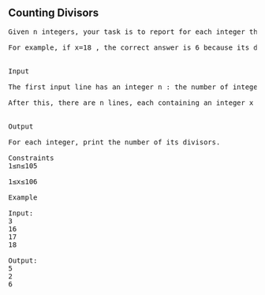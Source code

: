 ## Counting Divisors

<pre>
Given n integers, your task is to report for each integer the number of its divisors.

For example, if x=18 , the correct answer is 6 because its divisors are 1,2,3,6,9,18


Input

The first input line has an integer n : the number of integers.

After this, there are n lines, each containing an integer x


Output

For each integer, print the number of its divisors.

Constraints
1≤n≤105

1≤x≤106

Example

Input:
3
16
17
18

Output:
5
2
6